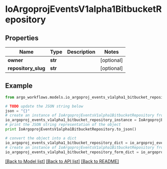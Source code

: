 # IoArgoprojEventsV1alpha1BitbucketRepository


## Properties

Name | Type | Description | Notes
------------ | ------------- | ------------- | -------------
**owner** | **str** |  | [optional] 
**repository_slug** | **str** |  | [optional] 

## Example

```python
from argo_workflows.models.io_argoproj_events_v1alpha1_bitbucket_repository import IoArgoprojEventsV1alpha1BitbucketRepository

# TODO update the JSON string below
json = "{}"
# create an instance of IoArgoprojEventsV1alpha1BitbucketRepository from a JSON string
io_argoproj_events_v1alpha1_bitbucket_repository_instance = IoArgoprojEventsV1alpha1BitbucketRepository.from_json(json)
# print the JSON string representation of the object
print IoArgoprojEventsV1alpha1BitbucketRepository.to_json()

# convert the object into a dict
io_argoproj_events_v1alpha1_bitbucket_repository_dict = io_argoproj_events_v1alpha1_bitbucket_repository_instance.to_dict()
# create an instance of IoArgoprojEventsV1alpha1BitbucketRepository from a dict
io_argoproj_events_v1alpha1_bitbucket_repository_form_dict = io_argoproj_events_v1alpha1_bitbucket_repository.from_dict(io_argoproj_events_v1alpha1_bitbucket_repository_dict)
```
[[Back to Model list]](../README.md#documentation-for-models) [[Back to API list]](../README.md#documentation-for-api-endpoints) [[Back to README]](../README.md)


